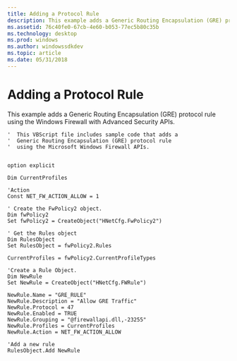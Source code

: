```yaml
---
title: Adding a Protocol Rule
description: This example adds a Generic Routing Encapsulation (GRE) protocol rule using the Windows Firewall with Advanced Security APIs.VB' This VBScript file includes sample code that adds a ' Generic Routing Encapsulation (GRE) protocol rule ' using the Microsoft Windows Firewall APIs. option explicit Dim CurrentProfiles 'Action Const NET\_FW\_ACTION\_ALLOW 1 ' Create the FwPolicy2 object. Dim fwPolicy2 Set fwPolicy2 CreateObject( \ 0034;HNetCfg.FwPolicy2 \ 0034;) ' Get the Rules object Dim RulesObject Set RulesObject fwPolicy2.Rules CurrentProfiles fwPolicy2.CurrentProfileTypes 'Create a Rule Object. Dim NewRule Set NewRule CreateObject( \ 0034;HNetCfg.FWRule \ 0034;) NewRule.Name \ 0034;GRE\_RULE \ 0034; NewRule.Description \ 0034;Allow GRE Traffic \ 0034; NewRule.Protocol 47 NewRule.Enabled TRUE NewRule.Grouping \ 0034; firewallapi.dll,-23255 \ 0034; NewRule.Profiles CurrentProfiles NewRule.Action NET\_FW\_ACTION\_ALLOW 'Add a new rule RulesObject.Add NewRule
ms.assetid: 76c40fe0-67cb-4e60-b053-77ec5b80c35b
ms.technology: desktop
ms.prod: windows
ms.author: windowssdkdev
ms.topic: article
ms.date: 05/31/2018
---
```


# Adding a Protocol Rule

This example adds a Generic Routing Encapsulation (GRE) protocol rule using the Windows Firewall with Advanced Security APIs.


```VB
'  This VBScript file includes sample code that adds a
'  Generic Routing Encapsulation (GRE) protocol rule 
'  using the Microsoft Windows Firewall APIs.


option explicit

Dim CurrentProfiles

'Action
Const NET_FW_ACTION_ALLOW = 1

' Create the FwPolicy2 object.
Dim fwPolicy2
Set fwPolicy2 = CreateObject("HNetCfg.FwPolicy2")

' Get the Rules object
Dim RulesObject
Set RulesObject = fwPolicy2.Rules

CurrentProfiles = fwPolicy2.CurrentProfileTypes

'Create a Rule Object.
Dim NewRule
Set NewRule = CreateObject("HNetCfg.FWRule")
    
NewRule.Name = "GRE_RULE"
NewRule.Description = "Allow GRE Traffic"
NewRule.Protocol = 47
NewRule.Enabled = TRUE
NewRule.Grouping = "@firewallapi.dll,-23255"
NewRule.Profiles = CurrentProfiles
NewRule.Action = NET_FW_ACTION_ALLOW
    
'Add a new rule
RulesObject.Add NewRule
```



 

 




